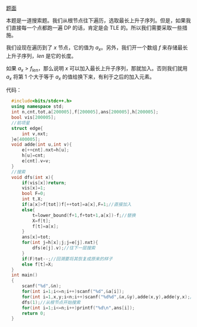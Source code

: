 [题面](https://www.luogu.com.cn/problem/AT5392)

本题是一道搜索题。我们从根节点往下遍历，选取最长上升子序列。但是，如果我们直接每一个点都跑一遍 DP 的话，肯定是会 TLE 的。所以我们需要采取一些措施。

我们设现在遍历到了 $x$ 节点，它的值为 $a_x$。另外，我们开一个数组 $f$ 来存储最长上升子序列，$len$ 是它的长度。

如果 $a_x>f_{len}$，那么说明 $x$ 可以加入最长上升子序列，那就加入。否则我们就用 $a_x$ 将第 1 个大于等于 $a_x$ 的值给换下来，有利于之后的加入元素。

代码：
```cpp
  #include<bits/stdc++.h>
  using namespace std;
  int n,cnt,tot,a[200005],f[200005],ans[200005],h[200005];
  bool vis[200005];
  //前项星
  struct edge{
      int v,nxt;
  }e[400005];
  void adde(int u,int v){
      e[++cnt].nxt=h[u];
      h[u]=cnt;
      e[cnt].v=v;
  }
  //搜索
  void dfs(int x){
      if(vis[x])return;
      vis[x]=1;
      bool F=0;
      int t,X;
      if(a[x]>f[tot])f[++tot]=a[x],F=1;//直接加入
      else{
          t=lower_bound(f+1,f+tot+1,a[x])-f;//替换
          X=f[t];
          f[t]=a[x];
      }
      ans[x]=tot;
      for(int j=h[x];j;j=e[j].nxt){
          dfs(e[j].v);//往下一层搜索
      }
      if(F)tot--;//回溯要将其恢复成原来的样子
      else f[t]=X;
  }
  int main()
  {
      scanf("%d",&n);
      for(int i=1;i<=n;i++)scanf("%d",&a[i]);
      for(int i=1,x,y;i<n;i++)scanf("%d%d",&x,&y),adde(x,y),adde(y,x);//建边
      dfs(1);//从根节点开始搜索
      for(int i=1;i<=n;i++)printf("%d\n",ans[i]);
      return 0;
  }
```